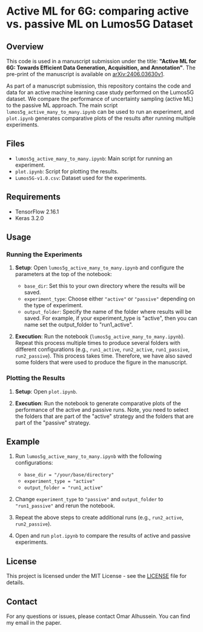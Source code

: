 # Active ML for 6G: comparing active vs. passive ML on Lumos5G Dataset

## Overview

This code is used in a manuscript submission under the title: **"Active ML for 6G: Towards Efficient Data Generation, Acquisition, and Annotation"**. The pre-print of the manuscript is available on [arXiv:2406.03630v1](https://arxiv.org/abs/2406.03630v1).

As part of a manuscript submission, this repository contains the code and data for an active machine learning case study performed on the Lumos5G dataset. We compare the performance of uncertainty sampling (active ML) to the passive ML approach. The main script `lumos5g_active_many_to_many.ipynb` can be used to run an experiment, and `plot.ipynb` generates comparative plots of the results after running multiple experiments.

## Files

- `lumos5g_active_many_to_many.ipynb`: Main script for running an experiment.
- `plot.ipynb`: Script for plotting the results.
- `Lumos5G-v1.0.csv`: Dataset used for the experiments.

## Requirements

- TensorFlow 2.16.1
- Keras 3.2.0

## Usage

### Running the Experiments

1. **Setup**: Open `lumos5g_active_many_to_many.ipynb` and configure the parameters at the top of the notebook:
   - `base_dir`: Set this to your own directory where the results will be saved.
   - `experiment_type`: Choose either `"active"` or `"passive"` depending on the type of experiment.
   - `output_folder`: Specify the name of the folder where results will be saved. For example, if your experiment_type is "active", then you can name set the output_folder to "run1_active".

2. **Execution**: Run the notebook (`lumos5g_active_many_to_many.ipynb`). Repeat this process multiple times to produce several folders with different configurations (e.g., `run1_active`, `run2_active`, `run1_passive`, `run2_passive`). This process takes time. Therefore, we have also saved some folders that were used to produce the figure in the manuscript.


### Plotting the Results

1. **Setup**: Open `plot.ipynb`.

2. **Execution**: Run the notebook to generate comparative plots of the performance of the active and passive runs. Note, you need to select the folders that are part of the "active" strategy and the folders that are part of the "passive" strategy.

## Example

1. Run `lumos5g_active_many_to_many.ipynb` with the following configurations:
   - `base_dir = "/your/base/directory"`
   - `experiment_type = "active"`
   - `output_folder = "run1_active"`
   
2. Change `experiment_type` to `"passive"` and `output_folder` to `"run1_passive"` and rerun the notebook.

3. Repeat the above steps to create additional runs (e.g., `run2_active`, `run2_passive`).

4. Open and run `plot.ipynb` to compare the results of active and passive experiments.

## License

This project is licensed under the MIT License - see the [LICENSE](LICENSE) file for details.

## Contact

For any questions or issues, please contact Omar Alhussein. You can find my email in the paper.
